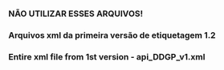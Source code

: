 ### NÃO UTILIZAR ESSES ARQUIVOS!

### Arquivos xml da primeira versão de etiquetagem 1.2
### Entire xml file from 1st version - api_DDGP_v1.xml
